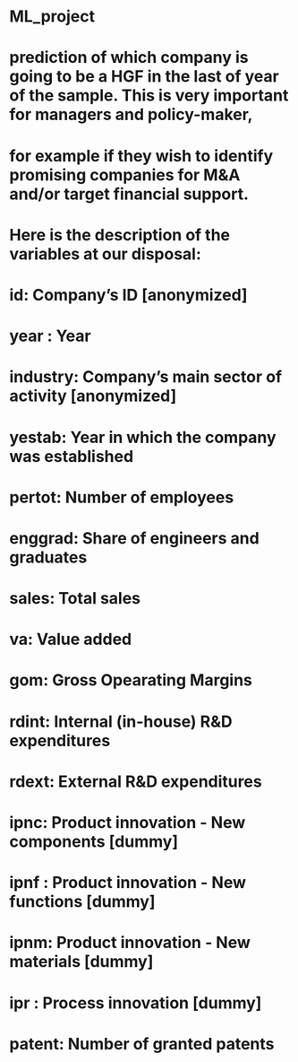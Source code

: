 # ML_project
# prediction of which company is going to be a HGF in the last of year of the sample. This is very important for managers and policy-maker, 
# for example if they wish to identify promising companies for M&A and/or target financial support.
# Here is the description of the variables at our disposal:
# id: Company’s ID [anonymized]
# year : Year
# industry: Company’s main sector of activity [anonymized]
# yestab: Year in which the company was established
# pertot: Number of employees
# enggrad: Share of engineers and graduates
# sales: Total sales
# va: Value added
# gom: Gross Opearating Margins
# rdint: Internal (in-house) R&D expenditures
# rdext: External R&D expenditures
# ipnc: Product innovation - New components [dummy]
# ipnf : Product innovation - New functions [dummy]
# ipnm: Product innovation - New materials [dummy]
# ipr : Process innovation [dummy]
# patent: Number of granted patents
